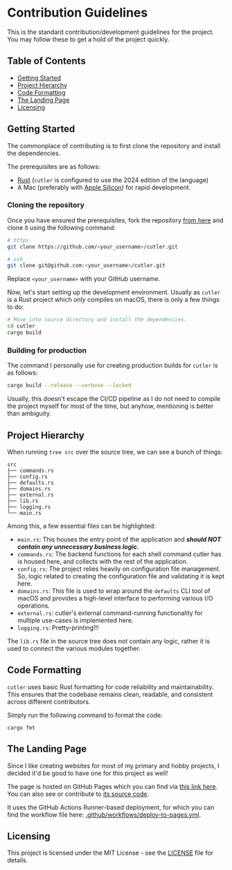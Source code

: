 # Contribution Guidelines

This is the standard contribution/development guidelines for the project. You may follow these to get a hold of the project quickly.

## Table of Contents

- [Getting Started](#getting-started)
- [Project Hierarchy](#project-hierarchy)
- [Code Formatting](#code-formatting)
- [The Landing Page](#the-landing-page)
- [Licensing](#licensing)

## Getting Started

The commonplace of contributing is to first clone the repository and install the dependencies.

The prerequisites are as follows:

- [Rust](https://www.rust-lang.org/tools/install) (`cutler` is configured to use the 2024 edition of the language)
- A Mac (preferably with [Apple Silicon](https://support.apple.com/en-us/HT211814)) for rapid development.

### Cloning the repository

Once you have ensured the prerequisites, fork the repository [from here](https://github.com/hitblast/cutler/fork) and clone it using the following command:

```bash
# https
git clone https://github.com/<your_username>/cutler.git

# ssh
git clone git@github.com:<your_username>/cutler.git
```

Replace `<your_username>` with your GitHub username.

Now, let's start setting up the development environment. Usually as `cutler` is a Rust project which *only* compiles on macOS, there is only a few things to do:

```bash
# Move into source directory and install the dependencies.
cd cutler
cargo build
```

### Building for production

The command I personally use for creating production builds for `cutler` is as follows:

```bash
cargo build --release --verbose --locked
```

Usually, this doesn't escape the CI/CD pipeline as I do not need to compile the project myself for most of the time, but anyhow, mentioning is better than ambiguity.

## Project Hierarchy

When running `tree src` over the source tree, we can see a bunch of things:

```
src
├── commands.rs
├── config.rs
├── defaults.rs
├── domains.rs
├── external.rs
├── lib.rs
├── logging.rs
└── main.rs
```

Among this, a few essential files can be highlighted:

- `main.rs`: This houses the entry point of the application and ***should NOT contain any unnecessary business logic.***
- `commands.rs`: The backend functions for each shell command cutler has is housed here, and collects with the rest of the application.
- `config.rs`: The project relies heavily on configuration file management. So, logic related to creating the configuration file and validating it is kept here.
- `domains.rs`: This file is used to wrap around the `defaults` CLI tool of macOS and provides a high-level interface to performing various I/O operations.
- `external.rs`: cutler's external command-running functionality for multiple use-cases is implemented here.
- `logging.rs`: Pretty-printing!!!

The `lib.rs` file in the source tree does not contain any logic, rather it is used to connect the various modules together.

## Code Formatting

`cutler` uses basic Rust formatting for code reliability and maintainability. This ensures that the codebase remains clean, readable, and consistent across different contributors.

Simply run the following command to format the code:

```
cargo fmt
```

## The Landing Page

Since I like creating websites for most of my primary and hobby projects, I decided it'd be good to have one for this project as well!

The page is hosted on GitHub Pages which you can find via [this link here](https://hitblast.github.io/cutler/). You can also see or contribute to [its source code](https://github.com/hitblast/cutler/tree/main/landing).

It uses the GitHub Actions Runner-based deployment, for which you can find the workflow file here: [.github/workflows/deploy-to-pages.yml](https://github.com/hitblast/cutler/blob/main/.github/workflows/deploy-to-pages.yml).

## Licensing

This project is licensed under the MIT License - see the [LICENSE](https://github.com/hitblast/cutler/blob/main/LICENSE) file for details.
